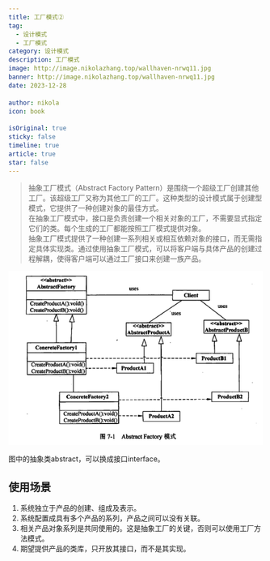 ```yaml
---
title: 工厂模式②
tag:
  - 设计模式
  - 工厂模式
category: 设计模式
description: 工厂模式
image: http://image.nikolazhang.top/wallhaven-nrwq11.jpg
banner: http://image.nikolazhang.top/wallhaven-nrwq11.jpg
date: 2023-12-28

author: nikola
icon: book

isOriginal: true
sticky: false
timeline: true
article: true
star: false
---
```


> 抽象工厂模式（Abstract Factory Pattern）是围绕一个超级工厂创建其他工厂。该超级工厂又称为其他工厂的工厂。这种类型的设计模式属于创建型模式，它提供了一种创建对象的最佳方式。  
> 在抽象工厂模式中，接口是负责创建一个相关对象的工厂，不需要显式指定它们的类。每个生成的工厂都能按照工厂模式提供对象。  
> 抽象工厂模式提供了一种创建一系列相关或相互依赖对象的接口，而无需指定具体实现类。通过使用抽象工厂模式，可以将客户端与具体产品的创建过程解耦，使得客户端可以通过工厂接口来创建一族产品。

![Alt text](images/abstract-factory/image-1.png)

图中的抽象类abstract，可以换成接口interface。

## 使用场景

1. 系统独立于产品的创建、组成及表示。
2. 系统配置成具有多个产品的系列，产品之间可以没有关联。
3. 相关产品对象系列是共同使用的。这是抽象工厂的关键，否则可以使用工厂方法模式。
4. 期望提供产品的类库，只开放其接口，而不是其实现。

<!--more-->
